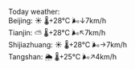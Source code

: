 Today weather:  
Beijing: ☀️   🌡️+28°C 🌬️↓7km/h  
Tianjin: ⛅️  🌡️+28°C 🌬️↖7km/h  
Shijiazhuang: ☀️   🌡️+28°C 🌬️→7km/h  
Tangshan: 🌦   🌡️+25°C 🌬️↗4km/h  
